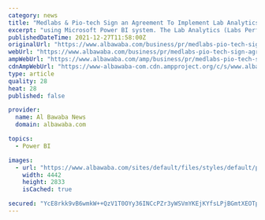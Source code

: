 ```yaml
---
category: news
title: "Medlabs & Pio-tech Sign an Agreement To Implement Lab Analytics (Labs Performance Analytics Dashboards) Using Microsoft Power Bi"
excerpt: "using Microsoft Power BI system. The Lab Analytics (Labs Performance Analytics Dashboards) system aims to enhance the decision-making process and the accuracy of data provided by the client’s ..."
publishedDateTime: 2021-12-27T11:58:00Z
originalUrl: "https://www.albawaba.com/business/pr/medlabs-pio-tech-sign-agreement-implement-lab-analytics-labs-performance-analytics"
webUrl: "https://www.albawaba.com/business/pr/medlabs-pio-tech-sign-agreement-implement-lab-analytics-labs-performance-analytics"
ampWebUrl: "https://www.albawaba.com/amp/business/pr/medlabs-pio-tech-sign-agreement-implement-lab-analytics-labs-performance-analytics"
cdnAmpWebUrl: "https://www-albawaba-com.cdn.ampproject.org/c/s/www.albawaba.com/amp/business/pr/medlabs-pio-tech-sign-agreement-implement-lab-analytics-labs-performance-analytics"
type: article
quality: 28
heat: 28
published: false

provider:
  name: Al Bawaba News
  domain: albawaba.com

topics:
  - Power BI

images:
  - url: "https://www.albawaba.com/sites/default/files/styles/default/public/2021-12/2-2.jpg?itok=QL6kNHPo"
    width: 4442
    height: 2833
    isCached: true

secured: "YcE8rkk9vB6wmkW++QzV1T0OYy36INCcPZr3yWSVmYKEjKYfsLPjBGmtXEOTpBhiTBd7nInWFmzBsJMxluxkF8vl8P6SUedoyhRzNpqEuHslcProXb2Q8BnepiGPvb/0jdl+BgnRY+EAjIKlS5YdvG1Gi16b7TnWqo5PfVuz9R11GTUzLYtE0fV4v6V5D4gIsamB21U/l/XzmxY3I9cG8cq0mTZ6t46Az2SoZaxKkzGxqqz1Asuh1uWTlPixGojz8fk9cHN0Id74GeUqU/518YO4jzbK96X+mWJg+/4/HP9jmUqk6OEoegogV4XFrH0WKo94VPTkOxS95r2BQmbXZ8Tf/lEu9jpjrGiTw1DPStY=;FwInZqXEMQqmqt53UoKCIg=="
---
```


